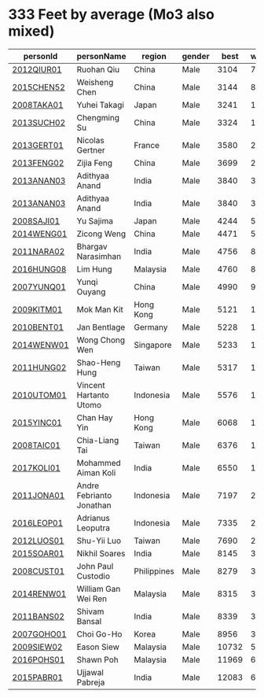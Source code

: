 # 333 Feet by average (Mo3 also mixed)

|  personId|  personName|  region|  gender|  best|  worldRank|  continentRank|  countryRank |
| --------| --------| --------| --------| --------| --------| --------| --------|
|  [2012QIUR01](https://www.worldcubeassociation.org/persons/2012QIUR01)|  Ruohan Qiu |  China|  Male|  3104|  7|  4|  1 |
|  [2015CHEN52](https://www.worldcubeassociation.org/persons/2015CHEN52)|  Weisheng Chen |  China|  Male|  3144|  8|  5|  2 |
|  [2008TAKA01](https://www.worldcubeassociation.org/persons/2008TAKA01)|  Yuhei Takagi |  Japan|  Male|  3241|  12|  8|  1 |
|  [2013SUCH02](https://www.worldcubeassociation.org/persons/2013SUCH02)|  Chengming Su |  China|  Male|  3324|  14|  9|  4 |
|  [2013GERT01](https://www.worldcubeassociation.org/persons/2013GERT01)|  Nicolas Gertner|  France|  Male|  3580|  20|  3|  1 |
|  [2013FENG02](https://www.worldcubeassociation.org/persons/2013FENG02)|  Zijia Feng |  China|  Male|  3699|  27|  15|  6 |
|  [2013ANAN03](https://www.worldcubeassociation.org/persons/2013ANAN03)|  Adithyaa Anand|  India|  Male|  3840|  33|  19|  1 |
|  [2013ANAN03](https://www.worldcubeassociation.org/persons/2013ANAN03)|  Adithyaa Anand|  India|  Male|  3840|  33|  19|  1 |
|  [2008SAJI01](https://www.worldcubeassociation.org/persons/2008SAJI01)|  Yu Sajima |  Japan|  Male|  4244|  50|  25|  3 |
|  [2014WENG01](https://www.worldcubeassociation.org/persons/2014WENG01)|  Zicong Weng |  China|  Male|  4471|  59|  30|  9 |
|  [2011NARA02](https://www.worldcubeassociation.org/persons/2011NARA02)|  Bhargav Narasimhan|  India|  Male|  4756|  84|  41|  6 |
|  [2016HUNG08](https://www.worldcubeassociation.org/persons/2016HUNG08)|  Lim Hung|  Malaysia|  Male|  4760|  85|  42|  4 |
|  [2007YUNQ01](https://www.worldcubeassociation.org/persons/2007YUNQ01)|  Yunqi Ouyang |  China|  Male|  4990|  97|  50|  14 |
|  [2009KITM01](https://www.worldcubeassociation.org/persons/2009KITM01)|  Mok Man Kit |  Hong Kong|  Male|  5121|  104|  52|  2 |
|  [2010BENT01](https://www.worldcubeassociation.org/persons/2010BENT01)|  Jan Bentlage|  Germany|  Male|  5228|  113|  36|  5 |
|  [2014WENW01](https://www.worldcubeassociation.org/persons/2014WENW01)|  Wong Chong Wen|  Singapore|  Male|  5233|  114|  55|  1 |
|  [2011HUNG02](https://www.worldcubeassociation.org/persons/2011HUNG02)|  Shao-Heng Hung |  Taiwan|  Male|  5317|  116|  57|  2 |
|  [2010UTOM01](https://www.worldcubeassociation.org/persons/2010UTOM01)|  Vincent Hartanto Utomo|  Indonesia|  Male|  5576|  137|  67|  8 |
|  [2015YINC01](https://www.worldcubeassociation.org/persons/2015YINC01)|  Chan Hay Yin |  Hong Kong|  Male|  6068|  167|  78|  3 |
|  [2008TAIC01](https://www.worldcubeassociation.org/persons/2008TAIC01)|  Chia-Liang Tai |  Taiwan|  Male|  6376|  187|  85|  4 |
|  [2017KOLI01](https://www.worldcubeassociation.org/persons/2017KOLI01)|  Mohammed Aiman Koli|  India|  Male|  6550|  196|  86|  8 |
|  [2011JONA01](https://www.worldcubeassociation.org/persons/2011JONA01)|  Andre Febrianto Jonathan|  Indonesia|  Male|  7197|  245|  109|  13 |
|  [2016LEOP01](https://www.worldcubeassociation.org/persons/2016LEOP01)|  Adrianus Leoputra|  Indonesia|  Male|  7335|  258|  117|  16 |
|  [2012LUOS01](https://www.worldcubeassociation.org/persons/2012LUOS01)|  Shu-Yii Luo |  Taiwan|  Male|  7690|  287|  127|  5 |
|  [2015SOAR01](https://www.worldcubeassociation.org/persons/2015SOAR01)|  Nikhil Soares|  India|  Male|  8145|  321|  144|  18 |
|  [2008CUST01](https://www.worldcubeassociation.org/persons/2008CUST01)|  John Paul Custodio|  Philippines|  Male|  8279|  335|  152|  15 |
|  [2014RENW01](https://www.worldcubeassociation.org/persons/2014RENW01)|  William Gan Wei Ren |  Malaysia|  Male|  8315|  338|  154|  8 |
|  [2011BANS02](https://www.worldcubeassociation.org/persons/2011BANS02)|  Shivam Bansal|  India|  Male|  8339|  340|  155|  20 |
|  [2007GOHO01](https://www.worldcubeassociation.org/persons/2007GOHO01)|  Choi Go-Ho |  Korea|  Male|  8956|  388|  179|  22 |
|  [2009SIEW02](https://www.worldcubeassociation.org/persons/2009SIEW02)|  Eason Siew|  Malaysia|  Male|  10732|  532|  240|  13 |
|  [2016POHS01](https://www.worldcubeassociation.org/persons/2016POHS01)|  Shawn Poh|  Malaysia|  Male|  11969|  644|  284|  15 |
|  [2015PABR01](https://www.worldcubeassociation.org/persons/2015PABR01)|  Ujjawal Pabreja|  India|  Male|  12083|  657|  288|  44 |
